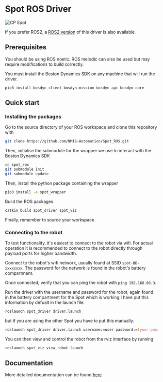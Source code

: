 # Spot ROS Driver

![CP Spot](cp_spot.jpg)

If you prefer ROS2, a [ROS2 version](https://github.com/bdaiinstitute/spot_ros2/) of this driver is also available.

## Prerequisites

You should be using ROS noetic. ROS melodic can also be used but may require modifications to build correctly.

You must install the Boston Dynamics SDK on any machine that will run the driver.
```
pip3 install bosdyn-client bosdyn-mission bosdyn-api bosdyn-core
```

## Quick start
### Installing the packages

Go to the source directory of your ROS workspace and clone this repository with
```bash
git clone https://github.com/NMIS-Automation/Spot_ROS.git
```

Then, initialise the submodule for the wrapper we use to interact with the Boston Dynamics SDK

```bash
cd spot_ros
git submodule init
git submodule update
```

Then, install the python package containing the wrapper

```bash
pip3 install -e spot_wrapper 
```
Build the ROS packages 

```bash
catkin build spot_driver spot_viz
```

Finally, remember to source your workspace.

### Connecting to the robot

To test functionality, it's easiest to connect to the robot via wifi. For actual operation it is recommended to connect to the robot directly through payload ports for higher bandwidth.

Connect to the robot's wifi network, usually found at SSID `spot-BD-xxxxxxxx`. The password for the network is found in the robot's battery compartment.

Once connected, verify that you can ping the robot with `ping 192.168.80.3`.

Run the driver with the username and password for the robot, again found in the battery compartment
for the Spot which is working I have put this information by defualt in the launch file.
```bash
roslaunch spot_driver driver.launch
```
but if you are using the other Spot you have to put this manually.

```bash
roslaunch spot_driver driver.launch username:=user password:=[your-password] hostname:=192.168.80.3
```

You can then view and control the robot from the rviz interface by running

```bash
roslaunch spot_viz view_robot.launch
```
## Documentation

More detailed documentation can be found [here](https://heuristicus.github.io/spot_ros)

